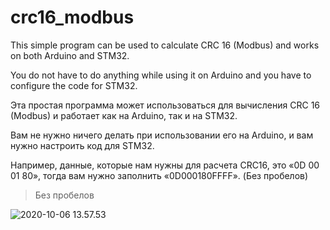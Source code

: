 # crc16_modbus



This simple program can be used to calculate CRC 16 (Modbus) and works on both Arduino and STM32.

You do not have to do anything while using it on Arduino and you have to configure the code for STM32.





Эта простая программа может использоваться для вычисления CRC 16 (Modbus) и работает как на Arduino, так и на STM32.

Вам не нужно ничего делать при использовании его на Arduino, и вам нужно настроить код для STM32.



Например, данные, которые нам нужны для расчета CRC16, это «0D 00 01 80», тогда вам нужно заполнить «0D000180FFFF».  (Без пробелов)



> Без пробелов



![2020-10-06 13.57.53](https://azatai.s3.amazonaws.com/static/2020-10-06-080253.gif)



